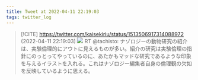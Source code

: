 ```yaml
---
title: Tweet at 2022-04-11 22:19:03
tags: twitter_log
---
```


> [!CITE] https://twitter.com/kaisekiriu/status/1513506917314088972 (2022-04-11 22:19:03)
> ![](https://twitter.com/kaisekiriu/status/1513506917314088972)
> RT @tachisto: ナゾロジーの動物研究の紹介は、実験倫理的にアウトに見えるものが多い。紹介の研究は実験倫理の指針にのっとってやっているのに、あたかもマッドな研究であるような印象を与えるイラストを入れる。これはナゾロジー編集者自身の倫理観の欠如を反映しているように思える。
